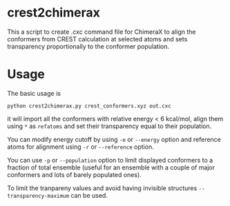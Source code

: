 # crest2chimerax

This a script to create .cxc command file for ChimeraX
to align the conformers from CREST calculation at selected
atoms and sets transparency proportionally to the conformer
population.

# Usage
The basic usage is 
```
python crest2chimerax.py crest_conformers.xyz out.cxc
```
it will import all the conformers with relative
energy < 6 kcal/mol, align them using `*` as `refatoms` and set
their transparency equal to their population.

You can modify energy cutoff by using `-e` or `--energy` option
and reference atoms for alignment using `-r` or `--reference`
option.

You can use `-p` or `--population` option to limit displayed
conformers to a fraction of total ensemble (useful for
an ensemble with a couple of major conformers and lots of 
barely populated ones).

To limit the tranpareny values and avoid having invisible structures
`--transparency-maximum` can be used.
